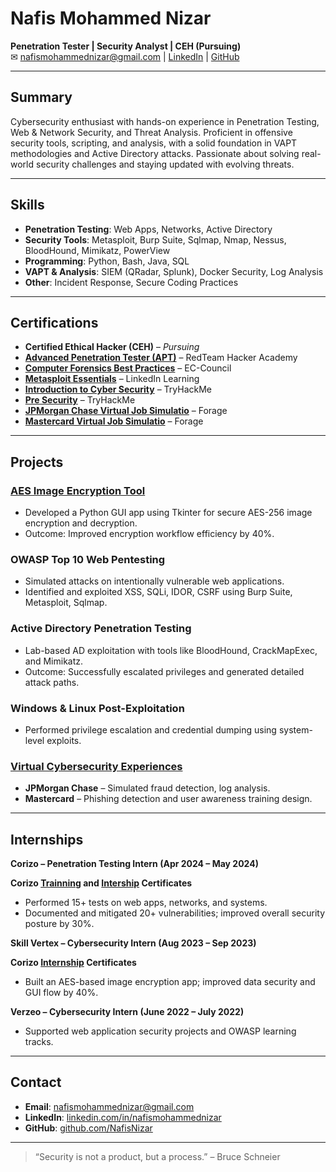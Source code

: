 # Nafis Mohammed Nizar

**Penetration Tester | Security Analyst | CEH (Pursuing)**  
✉ nafismohammednizar@gmail.com | [LinkedIn](https://linkedin.com/in/nafismohammednizar) | [GitHub](https://github.com/NafisNizar)

---

## Summary

Cybersecurity enthusiast with hands-on experience in Penetration Testing, Web & Network Security, and Threat Analysis. Proficient in offensive security tools, scripting, and analysis, with a solid foundation in VAPT methodologies and Active Directory attacks. Passionate about solving real-world security challenges and staying updated with evolving threats.

---

## Skills

- **Penetration Testing**: Web Apps, Networks, Active Directory
- **Security Tools**: Metasploit, Burp Suite, Sqlmap, Nmap, Nessus, BloodHound, Mimikatz, PowerView
- **Programming**: Python, Bash, Java, SQL
- **VAPT & Analysis**: SIEM (QRadar, Splunk), Docker Security, Log Analysis
- **Other**: Incident Response, Secure Coding Practices

---

## Certifications

- **Certified Ethical Hacker (CEH)** – *Pursuing*
- **[Advanced Penetration Tester (APT)](https://github.com/NafisNizar/NafisNizar/blob/main/Certificates/RedTeam-APT-Certificate.pdf)** – RedTeam Hacker Academy
- **[Computer Forensics Best Practices](https://github.com/NafisNizar/NafisNizar/blob/main/Certificates/EC-Council_Computer_Forensic_Best_Practices.png
)** – EC-Council
- **[Metasploit Essentials](https://github.com/NafisNizar/NafisNizar/blob/main/Certificates/Metasploit%20_LinkedIn_Learning_Certificate.pdf
)** – LinkedIn Learning
- **[Introduction to Cyber Security](https://github.com/NafisNizar/NafisNizar/blob/main/Certificates/TryHackMe-Introduction-to-Cyber-Security.png
)** – TryHackMe
- **[Pre Security](https://github.com/NafisNizar/NafisNizar/blob/main/Certificates/TryHackMe-Pre-Security.png
)** – TryHackMe
- **[JPMorgan Chase Virtual Job Simulatio](https://github.com/NafisNizar/NafisNizar/blob/main/Certificates/JPMorgan%20Chase%20%26%20Co._completion_certificate.pdf
)** – Forage
- **[Mastercard Virtual Job Simulatio](https://github.com/NafisNizar/NafisNizar/blob/main/Certificates/Mastercard_completion_certificate.pdf
)** – Forage

---

## Projects

### [AES Image Encryption Tool](https://github.com/NafisNizar/Image-Encryption-Decryption-using-AES)
- Developed a Python GUI app using Tkinter for secure AES-256 image encryption and decryption.
- Outcome: Improved encryption workflow efficiency by 40%.

### OWASP Top 10 Web Pentesting
- Simulated attacks on intentionally vulnerable web applications.
- Identified and exploited XSS, SQLi, IDOR, CSRF using Burp Suite, Metasploit, Sqlmap.

### Active Directory Penetration Testing
- Lab-based AD exploitation with tools like BloodHound, CrackMapExec, and Mimikatz.
- Outcome: Successfully escalated privileges and generated detailed attack paths.

### Windows & Linux Post-Exploitation
- Performed privilege escalation and credential dumping using system-level exploits.

### [Virtual Cybersecurity Experiences](#)
- **JPMorgan Chase** – Simulated fraud detection, log analysis.
- **Mastercard** – Phishing detection and user awareness training design.

---

## Internships

**Corizo – Penetration Testing Intern (Apr 2024 – May 2024)**

**Corizo [Trainning](https://github.com/NafisNizar/NafisNizar/blob/main/Certificates/Corizo-Trainning.pdf) and [Intership](https://github.com/NafisNizar/NafisNizar/blob/main/Certificates/Corizo_Intership.png) Certificates**

- Performed 15+ tests on web apps, networks, and systems.
- Documented and mitigated 20+ vulnerabilities; improved overall security posture by 30%.

**Skill Vertex – Cybersecurity Intern (Aug 2023 – Sep 2023)** 

**Corizo [Internship](https://github.com/NafisNizar/NafisNizar/blob/main/Certificates/SKill%20Vertex.pdf) Certificates**
- Built an AES-based image encryption app; improved data security and GUI flow by 40%.

**Verzeo – Cybersecurity Intern (June 2022 – July 2022)**  
- Supported web application security projects and OWASP learning tracks.

---

## Contact

- **Email**: nafismohammednizar@gmail.com  
- **LinkedIn**: [linkedin.com/in/nafismohammednizar](https://linkedin.com/in/nafismohammednizar)  
- **GitHub**: [github.com/NafisNizar](https://github.com/NafisNizar)

---

> “Security is not a product, but a process.” – Bruce Schneier
